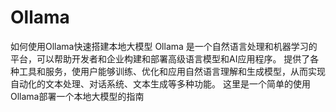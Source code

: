 # Ollama
如何使用Ollama快速搭建本地大模型
Ollama 是一个自然语言处理和机器学习的平台，可以帮助开发者和企业构建和部署高级语言模型和AI应用程序。
提供了各种工具和服务，使用户能够训练、优化和应用自然语言理解和生成模型，从而实现自动化的文本处理、对话系统、文本生成等多种功能。
这里是一个简单的使用Ollama部署一个本地大模型的指南
